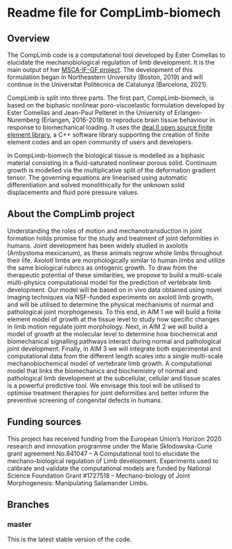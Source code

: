 Readme file for CompLimb-biomech
==============================================

Overview
--------
The CompLimb code is a computational tool developed by Ester Comellas to elucidate the mechanobiological regulation of limb development. It is the main output of her [MSCA-IF-GF project](https://cordis.europa.eu/project/rcn/221578/factsheet/en). The development of this formulation began in Northeastern University (Boston, 2019) and will continue in the Universitat Politècnica de Catalunya (Barcelona, 2021).

CompLimb is split into three parts. The first part, CompLimb-biomech, is based on the biphasic nonlinear poro-viscoelastic formulation developed by Ester  Comellas and Jean-Paul Pelteret in the University of Erlangen-Nuremberg (Erlangen, 2016-2018) to reproduce brain tissue behaviour in response to biomechanical loading. It uses the [deal.II open source finite element library](https://www.dealii.org/), a C++ software library supporting the creation of finite element codes and an open community of users and developers. 

In CompLimb-biomech the biological tissue is modelled as a biphasic material consisting in a fluid-saturated nonlinear porous solid. Continuum growth is modelled via the multiplicative split of the deformation gradient tensor. The governing equations are linearised using automatic differentiation and solved monolithically for the unknown solid displacements and fluid pore pressure values.



About the CompLimb project
--------
Understanding the roles of motion and mechanotransduction in joint formation holds promise for the study and treatment of joint deformities in humans. Joint development has been widely studied in axolotls (Ambystoma mexicanum), as these animals regrow whole limbs throughout their life. Axolotl limbs are morphologically similar to human limbs and utilize the same biological rubrics as ontogenic growth. To draw from the therapeutic potential of these similarities, we propose to build a multi-scale multi-physics computational model for the prediction of vertebrate limb development. Our model will be based on in vivo data obtained using novel imaging techniques via NSF-funded experiments on axolotl limb growth, and will be utilised to determine the physical mechanisms of normal and pathological joint morphogenesis. To this end, in AIM 1 we will build a finite element model of growth at the tissue level to study how specific changes in limb motion regulate joint morphology. Next, in AIM 2 we will build a model of growth at the molecular level to determine how biochemical and biomechanical signalling pathways interact during normal and pathological joint development. Finally, in AIM 3 we will integrate both experimental and computational data from the different length scales into a single multi-scale mechanobiochemical model of vertebrate limb growth. A computational model that links the biomechanics and biochemistry of normal and pathological limb development at the subcellular, cellular and tissue scales is a powerful predictive tool. We envisage this tool will be utilised to optimise treatment therapies for joint deformities and better inform the preventive screening of congenital defects in humans.


 Funding sources
 --------
 This project has received funding from the European Union’s Horizon 2020 research and innovation programme under the Marie Skłodowska-Curie grant agreement No.841047 –  A Computational tool to elucidate the mechano-biological regulation of Limb development. Experiments used to calibrate and validate the computational models are funded by National Science Foundation Grant #1727518 –  Mechano-biology of Joint Morphogenesis: Manipulating Salamander Limbs.


Branches
---------------- 
### master
This is the latest stable version of the code.

